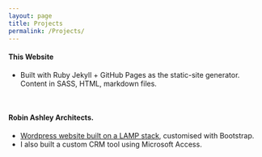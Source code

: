 ```yaml
---
layout: page
title: Projects
permalink: /Projects/
---
```


#### This Website
- Built with Ruby Jekyll + GitHub Pages as the static-site generator. Content in SASS, HTML, markdown files.

<br>

#### Robin Ashley Architects.
- [Wordpress website built on a LAMP stack,](http://raarchitects.co.uk/) customised with Bootstrap.
- I also built a custom CRM tool using Microsoft Access. 

<br>


